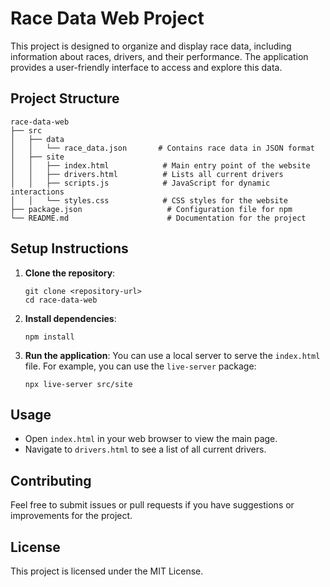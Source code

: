 # Race Data Web Project

This project is designed to organize and display race data, including information about races, drivers, and their performance. The application provides a user-friendly interface to access and explore this data.

## Project Structure

```
race-data-web
├── src
│   ├── data
│   │   └── race_data.json       # Contains race data in JSON format
│   ├── site
│   │   ├── index.html            # Main entry point of the website
│   │   ├── drivers.html          # Lists all current drivers
│   │   ├── scripts.js            # JavaScript for dynamic interactions
│   │   └── styles.css            # CSS styles for the website
├── package.json                   # Configuration file for npm
└── README.md                      # Documentation for the project
```

## Setup Instructions

1. **Clone the repository**:
   ```
   git clone <repository-url>
   cd race-data-web
   ```

2. **Install dependencies**:
   ```
   npm install
   ```

3. **Run the application**:
   You can use a local server to serve the `index.html` file. For example, you can use the `live-server` package:
   ```
   npx live-server src/site
   ```

## Usage

- Open `index.html` in your web browser to view the main page.
- Navigate to `drivers.html` to see a list of all current drivers.

## Contributing

Feel free to submit issues or pull requests if you have suggestions or improvements for the project.

## License

This project is licensed under the MIT License.